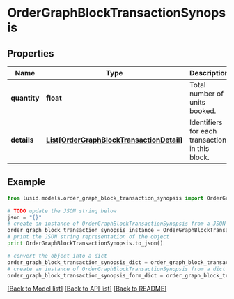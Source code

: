 # OrderGraphBlockTransactionSynopsis


## Properties
Name | Type | Description | Notes
------------ | ------------- | ------------- | -------------
**quantity** | **float** | Total number of units booked. | 
**details** | [**List[OrderGraphBlockTransactionDetail]**](OrderGraphBlockTransactionDetail.md) | Identifiers for each transaction in this block. | 

## Example

```python
from lusid.models.order_graph_block_transaction_synopsis import OrderGraphBlockTransactionSynopsis

# TODO update the JSON string below
json = "{}"
# create an instance of OrderGraphBlockTransactionSynopsis from a JSON string
order_graph_block_transaction_synopsis_instance = OrderGraphBlockTransactionSynopsis.from_json(json)
# print the JSON string representation of the object
print OrderGraphBlockTransactionSynopsis.to_json()

# convert the object into a dict
order_graph_block_transaction_synopsis_dict = order_graph_block_transaction_synopsis_instance.to_dict()
# create an instance of OrderGraphBlockTransactionSynopsis from a dict
order_graph_block_transaction_synopsis_form_dict = order_graph_block_transaction_synopsis.from_dict(order_graph_block_transaction_synopsis_dict)
```
[[Back to Model list]](../README.md#documentation-for-models) [[Back to API list]](../README.md#documentation-for-api-endpoints) [[Back to README]](../README.md)


